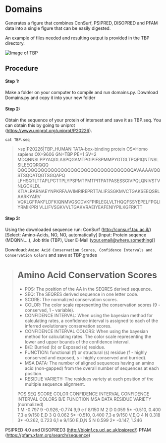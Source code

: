# Domains
Generates a figure that combines ConSurf, PSIPRED, DISOPRED and PFAM data into a single figure that can be easily digested.

An example of files needed and resulting output is provided in the TBP directory.

![Image of TBP](https://github.com/avibpatel/Domains/blob/master/TBP/TBP.png)

## Procedure

#### Step 1:
Make a folder on your computer to compile and run domains.py.
Download Domains.py and copy it into your new folder 

#### Step 2:
Obtain the sequence of your protein of intersest and save it as TBP.seq. 
You can obtain this by going to uniprot (https://www.uniprot.org/uniprot/P20226). 

`cat TBP.seq`

>\>sp|P20226|TBP_HUMAN TATA-box-binding protein OS=Homo sapiens OX=9606 GN=TBP PE=1 SV=2\
>MDQNNSLPPYAQGLASPQGAMTPGIPIFSPMMPYGTGLTPQPIQNTNSLSILEEQQRQQQ
>QQQQQQQQQQQQQQQQQQQQQQQQQQQQQQQQQQQAVAAAAVQQSTSQQATQGTSGQAPQ
>LFHSQTLTTAPLPGTTPLYPSPMTPMTPITPATPASESSGIVPQLQNIVSTVNLGCKLDL
>KTIALRARNAEYNPKRFAAVIMRIREPRTTALIFSSGKMVCTGAKSEEQSRLAARKYARV
>VQKLGFPAKFLDFKIQNMVGSCDVKFPIRLEGLVLTHQQFSSYEPELFPGLIYRMIKPRI
>VLLIFVSGKVVLTGAKVRAEIYEAFENIYPILKGFRKTT

#### Step 3:
Using the downloaded sequence run: 
ConSurf (http://consurf.tau.ac.il/)
[Select: Amino-Acids, NO, NO, automatically]
[Input: Protein seqence (MDQNN....), Job title (TBP), User E-Mail (your.email@where.something)]

Download: `Amino Acid Conservation Scores, Confidence Intervals and Conservation Colors` and save at TBP.grades

>	 Amino Acid Conservation Scores
>	===============================
>
>- POS: The position of the AA in the SEQRES derived sequence.
>- SEQ: The SEQRES derived sequence in one letter code.
>- SCORE: The normalized conservation scores.
>- COLOR: The color scale representing the conservation scores (9 - conserved, 1 - variable).
>- CONFIDENCE INTERVAL: When using the bayesian method for calculating rates, a confidence interval is assigned to each of the inferred evolutionary conservation scores.
>- CONFIDENCE INTERVAL COLORS: When using the bayesian method for calculating rates. The color scale representing the lower and upper bounds of the confidence interval.
>- B/E: Burried (b) or Exposed (e) residue.
>- FUNCTION: functional (f) or structural (s) residue (f - highly conserved and exposed, s - highly conserved and burried).
>- MSA DATA: The number of aligned sequences having an amino acid (non-gapped) from the overall number of sequences at each position.
>- RESIDUE VARIETY: The residues variety at each position of the multiple sequence alignment.
>
> POS	 SEQ	SCORE		COLOR	CONFIDENCE INTERVAL	CONFIDENCE INTERVAL COLORS	B/E	FUNCTION	MSA DATA	RESIDUE VARIETY
    	    	(normalized)	        	               
>   1	   M	-0.797		  9	-0.926,-0.774			    9,9			  e	       f	   8/150	M
>   2	   D	 0.059		  5*	-0.510, 0.400			    7,3			  e	        	   9/150	E,D
>   3	   Q	 0.062		  5*	-0.510, 0.400			    7,3			  e	        	   9/150	V,E,Q
>   4	   N	 0.318		  3*	-0.262, 0.723			    6,1			  e	        	   9/150	E,D,N
>   5	   N	 0.599		  2*	-0.147, 1.246			    



PSIPRED 4.0 and DISOPRED3 (http://bioinf.cs.ucl.ac.uk/psipred/)
PFAM (https://pfam.xfam.org/search/sequence)




